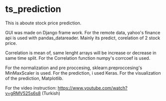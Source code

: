 # ts_prediction

This is aboute stock price prediction.

GUI was made on Django frame work.
For the remote data, yahoo's finance api is used with pandas_datareader.
Mainly its predict, corelation of 2 stock price.

Correlation is mean of, same lenght arrays will be increase or decrease in same time split.
For the Correlation function numpy's corrcoef is used.

For the normalization and pre proccesing, sklearn.preproccesing's MinMaxScaler is used.
For the prediction, i used Keras.
For the visualization of the prediction, Matplotlib.

For the video instruction: https://www.youtube.com/watch?v=gRMV525s6s8 (Turkish)

